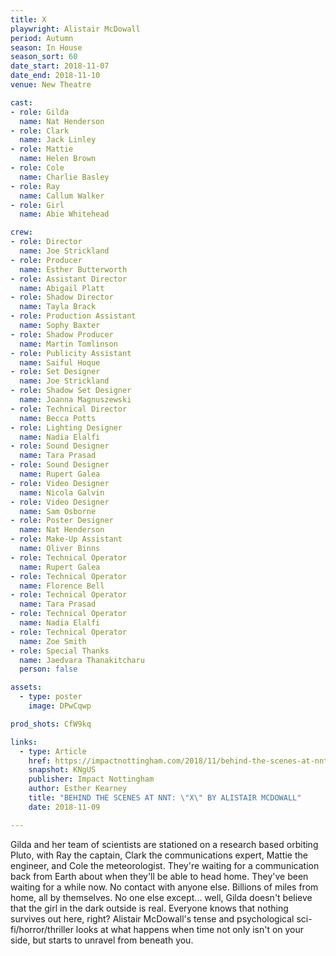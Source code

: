 ```yaml
---
title: X
playwright: Alistair McDowall
period: Autumn
season: In House
season_sort: 60
date_start: 2018-11-07
date_end: 2018-11-10
venue: New Theatre

cast:
- role: Gilda
  name: Nat Henderson
- role: Clark
  name: Jack Linley
- role: Mattie
  name: Helen Brown
- role: Cole
  name: Charlie Basley
- role: Ray
  name: Callum Walker
- role: Girl
  name: Abie Whitehead

crew:
- role: Director
  name: Joe Strickland
- role: Producer
  name: Esther Butterworth
- role: Assistant Director
  name: Abigail Platt
- role: Shadow Director
  name: Tayla Brack
- role: Production Assistant
  name: Sophy Baxter
- role: Shadow Producer
  name: Martin Tomlinson
- role: Publicity Assistant
  name: Saiful Hoque
- role: Set Designer
  name: Joe Strickland
- role: Shadow Set Designer
  name: Joanna Magnuszewski
- role: Technical Director
  name: Becca Potts
- role: Lighting Designer
  name: Nadia Elalfi
- role: Sound Designer
  name: Tara Prasad
- role: Sound Designer
  name: Rupert Galea
- role: Video Designer
  name: Nicola Galvin
- role: Video Designer
  name: Sam Osborne
- role: Poster Designer
  name: Nat Henderson
- role: Make-Up Assistant
  name: Oliver Binns
- role: Technical Operator
  name: Rupert Galea
- role: Technical Operator
  name: Florence Bell
- role: Technical Operator
  name: Tara Prasad
- role: Technical Operator
  name: Nadia Elalfi
- role: Technical Operator
  name: Zoe Smith
- role: Special Thanks
  name: Jaedvara Thanakitcharu
  person: false

assets:
  - type: poster
    image: DPwCqwp

prod_shots: CfW9kq

links:
  - type: Article
    href: https://impactnottingham.com/2018/11/behind-the-scenes-at-nnt-x-by-alistair-mcdowall/
    snapshot: KNgUS
    publisher: Impact Nottingham
    author: Esther Kearney
    title: "BEHIND THE SCENES AT NNT: \"X\" BY ALISTAIR MCDOWALL"
    date: 2018-11-09

---
```


Gilda and her team of scientists are stationed on a research based orbiting Pluto, with Ray the captain, Clark the communications expert, Mattie the engineer, and Cole the meteorologist. They're waiting for a communication back from Earth about when they'll be able to head home. They've been waiting for a while now. No contact with anyone else. Billions of miles from home, all by themselves. No one else except... well, Gilda doesn't believe that the girl in the dark outside is real. Everyone knows that nothing survives out here, right? Alistair McDowall's tense and psychological sci-fi/horror/thriller looks at what happens when time not only isn't on your side, but starts to unravel from beneath you.
